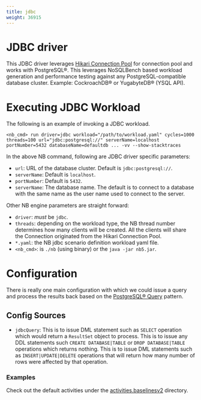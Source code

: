 ```yaml
---
title: jdbc
weight: 36915
---
```


# JDBC driver
This JDBC driver leverages [Hikari Connection Pool](https://github.com/brettwooldridge/HikariCP/wiki) for connection pool and works with PostgreSQL®. This leverages NoSQLBench based workload generation and performance testing against any PostgreSQL-compatible database cluster. Example: CockroachDB® or YugabyteDB® (YSQL API).

# Executing JDBC Workload
The following is an example of invoking a JDBC workload.
```shell
<nb_cmd> run driver=jdbc workload="/path/to/workload.yaml" cycles=1000 threads=100 url="jdbc:postgresql://" serverName=localhost portNumber=5432 databaseName=defaultdb ... -vv --show-stacktraces
```
In the above NB command, following are JDBC driver specific parameters:
* `url`: URL of the database cluster. Default is `jdbc:postgresql://`.
* `serverName`: Default is `localhost`.
* `portNumber`: Default is `5432`.
* `serverName`: The database name. The default is to connect to a database with the same name as the user name used to connect to the server.

Other NB engine parameters are straight forward:
* `driver`: *must* be `jdbc`.
* `threads`: depending on the workload type, the NB thread number determines how many clients will be created. All the clients will share the Connection originated from the Hikari Connection Pool.
* `*.yaml`: the NB jdbc scenario definition workload yaml file.
* `<nb_cmd>`: is `./nb` (using binary) or the `java -jar nb5.jar`.

# Configuration
There is really one main configuration with which we could issue a query and process the results back based on the [PostgreSQL® Query](https://jdbc.postgresql.org/documentation/query/) pattern.
## Config Sources
* `jdbcQuery`: This is to issue DML statement such as `SELECT` operation which would return a `ResultSet` object to process. This is to issue any DDL statements such `CREATE DATABASE|TABLE` or `DROP DATABASE|TABLE` operations which returns nothing. This is to issue DML statements such as `INSERT|UPDATE|DELETE` operations that will return how many number of rows were affected by that operation.
### Examples
Check out the default activities under the [activities.baselinesv2](./activities.baselinesv2) directory.
